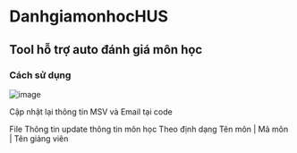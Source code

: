 # DanhgiamonhocHUS
## Tool hỗ trợ auto đánh giá môn học
### Cách sử dụng 
![image](https://user-images.githubusercontent.com/74479681/217997383-af051e8b-441e-4be0-84ff-74ba9522eab6.png)

Cập nhật lại thông tin MSV và Email tại code 

File Thông tin update thông tin môn học 
Theo định dạng Tên môn | Mã môn | Tên giảng viên 
